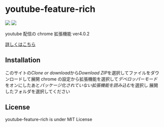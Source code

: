 # youtube-feature-rich
![](https://img.shields.io/chrome-web-store/users/edkjjpjoagffmeekfcjklnhgihjilcfg)
![](https://img.shields.io/chrome-web-store/stars/edkjjpjoagffmeekfcjklnhgihjilcfg)

youtube 配信の chrome 拡張機能 ver4.0.2

[詳しくはこちら](https://blog.yuki0311.com/youtube-feature-rich-v1/ "詳しくはこちら")

## Installation

このサイトの*Clone or download*から*Download ZIP*を選択してファイルをダウンロードして展開
chrome の設定から拡張機能を選択して*デベロッパーモード*をオンにしたあと*パッケージ化されていない拡張機能を読み込む*を選択し
展開したフォルダを選択してください

## License

youtube-feature-rich is under MIT License
